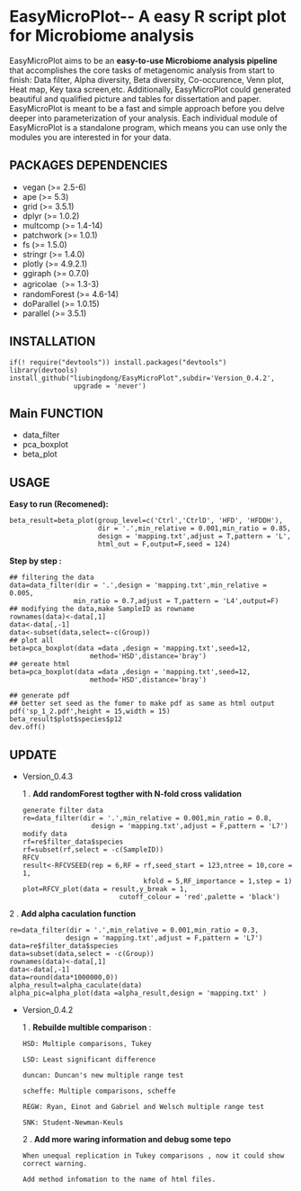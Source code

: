 # EasyMicroPlot-- A easy R script plot  for Microbiome  analysis

EasyMicroPlot aims to be an **easy-to-use Microbiome  analysis pipeline** that accomplishes the core tasks of metagenomic analysis from start to finish: Data filter, Alpha diversity, Beta diversity, Co-occurence, Venn plot, Heat map, Key taxa screen,etc. Additionally, EasyMicroPlot could generated beautiful and qualified picture and tables for dissertation and paper. EasyMicroPlot is meant to be a fast and simple approach before you delve deeper into parameterization of your analysis. Each individual module of EasyMicroPlot is a standalone program, which means you can use only the modules you are interested in for your data.

## PACKAGES DEPENDENCIES 
* vegan (>= 2.5-6)
* ape (>= 5.3) 
* grid (>= 3.5.1)
* dplyr (>= 1.0.2)
* multcomp (>= 1.4-14)
* patchwork (>= 1.0.1)
* fs (>= 1.5.0)
* stringr (>= 1.4.0)
* plotly (>= 4.9.2.1)
* ggiraph (>= 0.7.0)
* agricolae（>= 1.3-3)
* randomForest (>= 4.6-14)
* doParallel (>= 1.0.15)
* parallel (>= 3.5.1)

## INSTALLATION

	if(! require("devtools")) install.packages("devtools")
	library(devtools)
	install_github("liubingdong/EasyMicroPlot",subdir='Version_0.4.2',
					upgrade = 'never')


				
## Main FUNCTION

* data_filter
* pca_boxplot
* beta_plot


## USAGE

**Easy to run (Recomened):**

	beta_result=beta_plot(group_level=c('Ctrl','CtrlD', 'HFD', 'HFDDH'),
	                      dir = '.',min_relative = 0.001,min_ratio = 0.85,
	                      design = 'mapping.txt',adjust = T,pattern = 'L',
	                      html_out = F,output=F,seed = 124)

**Step by step :**

```
## filtering the data
data=data_filter(dir = '.',design = 'mapping.txt',min_relative = 0.005,
				min_ratio = 0.7,adjust = T,pattern = 'L4',output=F)
## modifying the data,make SampleID as rowname
rownames(data)<-data[,1]
data<-data[,-1]
data<-subset(data,select=-c(Group))
## plot all
beta=pca_boxplot(data =data ,design = 'mapping.txt',seed=12,
					method='HSD',distance='bray')
## gereate html
beta=pca_boxplot(data =data ,design = 'mapping.txt',seed=12,
                    method='HSD',distance='bray')

## generate pdf
## better set seed as the fomer to make pdf as same as html output
pdf('sp_1_2.pdf',height = 15,width = 15)
beta_result$plot$species$p12
dev.off()
```

## UPDATE
* Version_0.4.3

  1 . **Add randomForest togther with N-fold cross validation** 
	 
	```
	generate filter data
	re=data_filter(dir = '.',min_relative = 0.001,min_ratio = 0.8,
	                 design = 'mapping.txt',adjust = F,pattern = 'L7')              
	modify data               
	rf=re$filter_data$species
	rf=subset(rf,select = -c(SampleID))
	RFCV
	result<-RFCVSEED(rep = 6,RF = rf,seed_start = 123,ntree = 10,core = 1,
	                              kfold = 5,RF_importance = 1,step = 1)
	plot=RFCV_plot(data = result,y_break = 1,
	                        cutoff_colour = 'red',palette = 'black')	
	```
 

 
 2 . **Add alpha caculation function**  
 
	re=data_filter(dir = '.',min_relative = 0.001,min_ratio = 0.3,
			      design = 'mapping.txt',adjust = F,pattern = 'L7')
	data=re$filter_data$species
	data=subset(data,select = -c(Group))
	rownames(data)<-data[,1]
	data<-data[,-1]
	data=round(data*1000000,0))
	alpha_result=alpha_caculate(data)
	alpha_pic=alpha_plot(data =alpha_result,design = 'mapping.txt' )





* Version_0.4.2


  1 . **Rebuilde multible comparison** :
  	
  	```
	HSD: Multiple comparisons, Tukey
	
	LSD: Least significant difference
	
	duncan: Duncan's new multiple range test
	
	scheffe: Multiple comparisons, scheffe
	
	REGW: Ryan, Einot and Gabriel and Welsch multiple range test
	
	SNK: Student-Newman-Keuls
	```
  2 .  **Add more waring information and debug some tepo**
  
  ```
  When unequal replication in Tukey comparisons , now it could show correct warning.
  
  Add method infomation to the name of html files.
  
  ```







